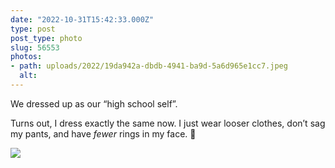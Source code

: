 ```yaml
---
date: "2022-10-31T15:42:33.000Z"
type: post 
post_type: photo
slug: 56553
photos: 
- path: uploads/2022/19da942a-dbdb-4941-ba9d-5a6d965e1cc7.jpeg
  alt: 
---
```

We dressed up as our “high school self”. 

Turns out, I dress exactly the same now. I just wear looser clothes, don’t sag my pants, and have _fewer_ rings in my face. 🎃


![](/uploads/2022/19da942a-dbdb-4941-ba9d-5a6d965e1cc7.jpeg)
